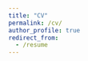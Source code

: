 ```yaml
---
title: "CV"
permalink: /cv/
author_profile: true
redirect_from:
  - /resume
---
```


<object data="../files/paper1.pdf" height="100%" width="100%" type='application/pdf'></object>

